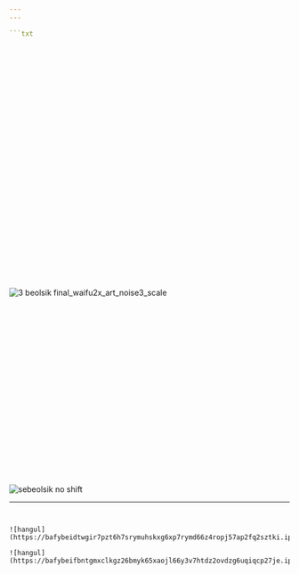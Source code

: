 ```yaml
---
---

```txt

































```

![3 beolsik final_waifu2x_art_noise3_scale](https://bafybeicsqhbghfqf2sptvajgv62zfi4ppjxolphnx4q6xxta77zdjkoo7i.ipfs.nftstorage.link/3%20beolsik%20final_waifu2x_art_noise3_scale.png)

```txt
























```

![sebeolsik no shift](https://bafybeib3zeipmapxdmlepncval65uvm6q2w2z7m46r2x2ypgrk7mdgkzxe.ipfs.nftstorage.link/sebeolsik%20no%20shift.png)

---
```


![hangul](https://bafybeidtwgir7pzt6h7srymuhskxg6xp7rymd66z4ropj57ap2fq2sztki.ipfs.dweb.link)

![hangul](https://bafybeifbntgmxclkgz26bmyk65xaojl66y3v7htdz2ovdzg6uqiqcp27je.ipfs.dweb.link)
